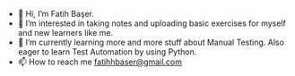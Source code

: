 - 👋 Hi, I’m Fatih Başer.
- 👀 I’m interested in taking notes and uploading basic exercises for myself and new learners like me.
- 🌱 I’m currently learning more and more stuff about Manual Testing. Also eager to learn Test Automation by using Python.
- 📫 How to reach me fatihhbaser@gmail.com

<!---
fbaserr/fbaserr is a ✨ special ✨ repository because its `README.md` (this file) appears on your GitHub profile.
You can click the Preview link to take a look at your changes.
--->
